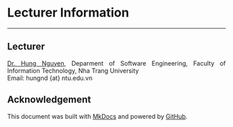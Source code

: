 # Lecturer Information

---

## Lecturer
<div style="text-align: justify">

<a href="https://nd-hung.github.io">Dr. Hung Nguyen</a>, Deparment of Software Engineering, Faculty of Information Technology, Nha Trang University
<br>
Email: hungnd {at} ntu.edu.vn
</div>

## Acknowledgement
<div style="text-align: justify">
This document was built with <a href="https://mkdocs.org">MkDocs</a> and powered by <a href="https://github.com">GitHub</a>. 
</div>